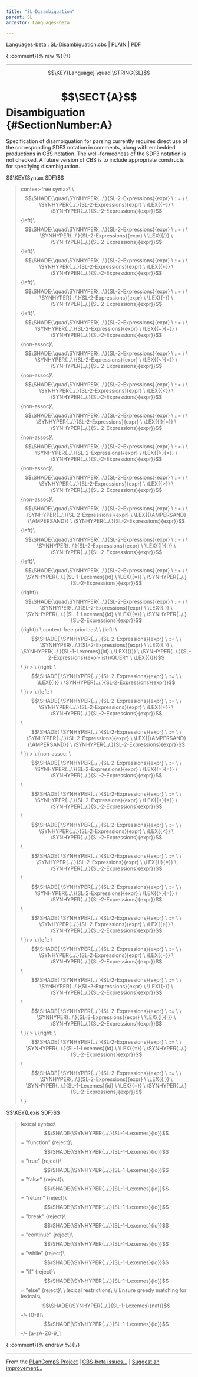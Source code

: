 ```yaml
---
title: "SL-Disambiguation"
parent: SL
ancestor: Languages-beta

---
```

[Languages-beta] : [SL-Disambiguation.cbs] \| [PLAIN] \| [PDF]

{::comment}{% raw %}{:/}


----

$$\KEY{Language} \quad \STRING{SL}$$

# $$\SECT{A}$$ Disambiguation {#SectionNumber:A}



  Specification of disambiguation for parsing currently requires direct use of
  the corresponding SDF3 notation in comments, along with embedded productions
  in CBS notation. The well-formedness of the SDF3 notation is not checked.
  A future version of CBS is to include appropriate constructs for specifying
  disambiguation.


\$$\KEY{Syntax SDF}$$

>    context-free syntax\\
>    \\
>    $$\SHADE{\quad\SYNHYPER{../.}{SL-2-Expressions}{expr}  \ ::= \  \  \SYNHYPER{../.}{SL-2-Expressions}{expr} \ \LEX{{+}} \ \SYNHYPER{../.}{SL-2-Expressions}{expr}}$$          {left}\\
>    $$\SHADE{\quad\SYNHYPER{../.}{SL-2-Expressions}{expr}  \ ::= \  \  \SYNHYPER{../.}{SL-2-Expressions}{expr} \ \LEX{{/}} \ \SYNHYPER{../.}{SL-2-Expressions}{expr}}$$          {left}\\
>    $$\SHADE{\quad\SYNHYPER{../.}{SL-2-Expressions}{expr}  \ ::= \  \  \SYNHYPER{../.}{SL-2-Expressions}{expr} \ \LEX{{*}} \ \SYNHYPER{../.}{SL-2-Expressions}{expr}}$$          {left}\\
>    $$\SHADE{\quad\SYNHYPER{../.}{SL-2-Expressions}{expr}  \ ::= \  \  \SYNHYPER{../.}{SL-2-Expressions}{expr} \ \LEX{{-}} \ \SYNHYPER{../.}{SL-2-Expressions}{expr}}$$          {left}\\
>    $$\SHADE{\quad\SYNHYPER{../.}{SL-2-Expressions}{expr}  \ ::= \  \  \SYNHYPER{../.}{SL-2-Expressions}{expr} \ \LEX{{=}{=}} \ \SYNHYPER{../.}{SL-2-Expressions}{expr}}$$         {non-assoc}\\
>    $$\SHADE{\quad\SYNHYPER{../.}{SL-2-Expressions}{expr}  \ ::= \  \  \SYNHYPER{../.}{SL-2-Expressions}{expr} \ \LEX{{<}{=}} \ \SYNHYPER{../.}{SL-2-Expressions}{expr}}$$         {non-assoc}\\
>    $$\SHADE{\quad\SYNHYPER{../.}{SL-2-Expressions}{expr}  \ ::= \  \  \SYNHYPER{../.}{SL-2-Expressions}{expr} \ \LEX{{<}} \ \SYNHYPER{../.}{SL-2-Expressions}{expr}}$$          {non-assoc}\\
>    $$\SHADE{\quad\SYNHYPER{../.}{SL-2-Expressions}{expr}  \ ::= \  \  \SYNHYPER{../.}{SL-2-Expressions}{expr} \ \LEX{{!}{=}} \ \SYNHYPER{../.}{SL-2-Expressions}{expr}}$$         {non-assoc}\\
>    $$\SHADE{\quad\SYNHYPER{../.}{SL-2-Expressions}{expr}  \ ::= \  \  \SYNHYPER{../.}{SL-2-Expressions}{expr} \ \LEX{{>}{=}} \ \SYNHYPER{../.}{SL-2-Expressions}{expr}}$$         {non-assoc}\\
>    $$\SHADE{\quad\SYNHYPER{../.}{SL-2-Expressions}{expr}  \ ::= \  \  \SYNHYPER{../.}{SL-2-Expressions}{expr} \ \LEX{{>}} \ \SYNHYPER{../.}{SL-2-Expressions}{expr}}$$          {non-assoc}\\
>    $$\SHADE{\quad\SYNHYPER{../.}{SL-2-Expressions}{expr}  \ ::= \  \  \SYNHYPER{../.}{SL-2-Expressions}{expr} \ \LEX{{\AMPERSAND}{\AMPERSAND}} \ \SYNHYPER{../.}{SL-2-Expressions}{expr}}$$         {left}\\
>    $$\SHADE{\quad\SYNHYPER{../.}{SL-2-Expressions}{expr}  \ ::= \  \  \SYNHYPER{../.}{SL-2-Expressions}{expr} \ \LEX{{|}{|}} \ \SYNHYPER{../.}{SL-2-Expressions}{expr}}$$         {left}\\
>    $$\SHADE{\quad\SYNHYPER{../.}{SL-2-Expressions}{expr}  \ ::= \  \  \SYNHYPER{../.}{SL-1-Lexemes}{id} \ \LEX{{=}} \ \SYNHYPER{../.}{SL-2-Expressions}{expr}}$$            {right}\\
>    $$\SHADE{\quad\SYNHYPER{../.}{SL-2-Expressions}{expr}  \ ::= \  \  \SYNHYPER{../.}{SL-2-Expressions}{expr} \ \LEX{{.}} \ \SYNHYPER{../.}{SL-1-Lexemes}{id} \ \LEX{{=}} \ \SYNHYPER{../.}{SL-2-Expressions}{expr}}$$   {right}\\
>    \\
>    context-free priorities\\
>    \\
>      {left: \\
>        $$\SHADE{ \SYNHYPER{../.}{SL-2-Expressions}{expr}  \ ::= \  \  \SYNHYPER{../.}{SL-2-Expressions}{expr} \ \LEX{{.}} \ \SYNHYPER{../.}{SL-1-Lexemes}{id} \ \LEX{{(}} \ \SYNHYPER{../.}{SL-2-Expressions}{expr-list}\QUERY \ \LEX{{)}}}$$  \\
>      }\\
>      > \\
>      {right: \\
>        $$\SHADE{ \SYNHYPER{../.}{SL-2-Expressions}{expr}  \ ::= \  \  \LEX{{!}} \ \SYNHYPER{../.}{SL-2-Expressions}{expr}}$$\\
>      }\\
>      > \\
>      {left: \\
>        $$\SHADE{ \SYNHYPER{../.}{SL-2-Expressions}{expr}  \ ::= \  \  \SYNHYPER{../.}{SL-2-Expressions}{expr} \ \LEX{{*}} \ \SYNHYPER{../.}{SL-2-Expressions}{expr}}$$\\
>        $$\SHADE{ \SYNHYPER{../.}{SL-2-Expressions}{expr}  \ ::= \  \  \SYNHYPER{../.}{SL-2-Expressions}{expr} \ \LEX{{\AMPERSAND}{\AMPERSAND}} \ \SYNHYPER{../.}{SL-2-Expressions}{expr}}$$\\
>      }\\
>      > \\
>      {non-assoc: \\
>        $$\SHADE{ \SYNHYPER{../.}{SL-2-Expressions}{expr}  \ ::= \  \  \SYNHYPER{../.}{SL-2-Expressions}{expr} \ \LEX{{=}{=}} \ \SYNHYPER{../.}{SL-2-Expressions}{expr}}$$\\
>        $$\SHADE{ \SYNHYPER{../.}{SL-2-Expressions}{expr}  \ ::= \  \  \SYNHYPER{../.}{SL-2-Expressions}{expr} \ \LEX{{<}{=}} \ \SYNHYPER{../.}{SL-2-Expressions}{expr}}$$\\
>        $$\SHADE{ \SYNHYPER{../.}{SL-2-Expressions}{expr}  \ ::= \  \  \SYNHYPER{../.}{SL-2-Expressions}{expr} \ \LEX{{<}} \ \SYNHYPER{../.}{SL-2-Expressions}{expr}}$$\\
>        $$\SHADE{ \SYNHYPER{../.}{SL-2-Expressions}{expr}  \ ::= \  \  \SYNHYPER{../.}{SL-2-Expressions}{expr} \ \LEX{{!}{=}} \ \SYNHYPER{../.}{SL-2-Expressions}{expr}}$$\\
>        $$\SHADE{ \SYNHYPER{../.}{SL-2-Expressions}{expr}  \ ::= \  \  \SYNHYPER{../.}{SL-2-Expressions}{expr} \ \LEX{{>}{=}} \ \SYNHYPER{../.}{SL-2-Expressions}{expr}}$$\\
>        $$\SHADE{ \SYNHYPER{../.}{SL-2-Expressions}{expr}  \ ::= \  \  \SYNHYPER{../.}{SL-2-Expressions}{expr} \ \LEX{{>}} \ \SYNHYPER{../.}{SL-2-Expressions}{expr}}$$\\
>      }\\
>      > \\
>      {left: \\
>        $$\SHADE{ \SYNHYPER{../.}{SL-2-Expressions}{expr}  \ ::= \  \  \SYNHYPER{../.}{SL-2-Expressions}{expr} \ \LEX{{+}} \ \SYNHYPER{../.}{SL-2-Expressions}{expr}}$$\\
>        $$\SHADE{ \SYNHYPER{../.}{SL-2-Expressions}{expr}  \ ::= \  \  \SYNHYPER{../.}{SL-2-Expressions}{expr} \ \LEX{{-}} \ \SYNHYPER{../.}{SL-2-Expressions}{expr}}$$\\
>        $$\SHADE{ \SYNHYPER{../.}{SL-2-Expressions}{expr}  \ ::= \  \  \SYNHYPER{../.}{SL-2-Expressions}{expr} \ \LEX{{|}{|}} \ \SYNHYPER{../.}{SL-2-Expressions}{expr}}$$\\
>      }\\
>      > \\
>      {right: \\
>        $$\SHADE{ \SYNHYPER{../.}{SL-2-Expressions}{expr}  \ ::= \  \  \SYNHYPER{../.}{SL-1-Lexemes}{id} \ \LEX{{=}} \ \SYNHYPER{../.}{SL-2-Expressions}{expr}}$$\\
>        $$\SHADE{ \SYNHYPER{../.}{SL-2-Expressions}{expr}  \ ::= \  \  \SYNHYPER{../.}{SL-2-Expressions}{expr} \ \LEX{{.}} \ \SYNHYPER{../.}{SL-1-Lexemes}{id} \ \LEX{{=}} \ \SYNHYPER{../.}{SL-2-Expressions}{expr}}$$\\
>      }

\$$\KEY{Lexis SDF}$$

>    lexical syntax\\
>    $$\SHADE{\SYNHYPER{../.}{SL-1-Lexemes}{id}}$$ = "function" {reject}\\
>    $$\SHADE{\SYNHYPER{../.}{SL-1-Lexemes}{id}}$$ = "true"     {reject}\\
>    $$\SHADE{\SYNHYPER{../.}{SL-1-Lexemes}{id}}$$ = "false"    {reject}\\
>    $$\SHADE{\SYNHYPER{../.}{SL-1-Lexemes}{id}}$$ = "return"   {reject}\\
>    $$\SHADE{\SYNHYPER{../.}{SL-1-Lexemes}{id}}$$ = "break"    {reject}\\
>    $$\SHADE{\SYNHYPER{../.}{SL-1-Lexemes}{id}}$$ = "continue" {reject}\\
>    $$\SHADE{\SYNHYPER{../.}{SL-1-Lexemes}{id}}$$ = "while"    {reject}\\
>    $$\SHADE{\SYNHYPER{../.}{SL-1-Lexemes}{id}}$$ = "if"       {reject}\\
>    $$\SHADE{\SYNHYPER{../.}{SL-1-Lexemes}{id}}$$ = "else"     {reject}\\
>    \\
>    lexical restrictions\\
>    // Ensure greedy matching for lexicals\\
>    $$\SHADE{\SYNHYPER{../.}{SL-1-Lexemes}{nat}}$$ -/- [0-9]\\
>    $$\SHADE{\SYNHYPER{../.}{SL-1-Lexemes}{id}}$$  -/- [a-zA-Z0-9\_]



[Funcons-beta]: /CBS-beta/math/Funcons-beta
  "FUNCONS-BETA"
[Unstable-Funcons-beta]: /CBS-beta/math/Unstable-Funcons-beta
  "UNSTABLE-FUNCONS-BETA"
[Languages-beta]: /CBS-beta/math/Languages-beta
  "LANGUAGES-BETA"
[Unstable-Languages-beta]: /CBS-beta/math/Unstable-Languages-beta
  "UNSTABLE-LANGUAGES-BETA"
[CBS-beta]: /CBS-beta
  "CBS-BETA"
[SL-Disambiguation.cbs]: https://github.com/plancomps/CBS-beta/blob/math/Languages-beta/SL/SL-cbs/SL/SL-Disambiguation/SL-Disambiguation.cbs
  "CBS SOURCE FILE ON GITHUB"
[PLAIN]: /CBS-beta/docs/Languages-beta/SL/SL-cbs/SL/SL-Disambiguation
  "CBS SOURCE WEB PAGE"
 [PRETTY]: /CBS-beta/math/Languages-beta/SL/SL-cbs/SL/SL-Disambiguation
  "CBS-KATEX WEB PAGE"
[PDF]: /CBS-beta/math/Languages-beta/SL/SL-cbs/SL/SL-Disambiguation/SL-Disambiguation.pdf
  "CBS-LATEX PDF FILE"
[PLanCompS Project]: https://plancomps.github.io
  "PROGRAMMING LANGUAGE COMPONENTS AND SPECIFICATIONS PROJECT HOME PAGE"
{::comment}{% endraw %}{:/}


____

From the [PLanCompS Project] | [CBS-beta issues...] | [Suggest an improvement...]

[CBS-beta issues...]: https://github.com/plancomps/CBS-beta/issues
  "CBS-BETA ISSUE REPORTS ON GITHUB"
[Suggest an improvement...]: mailto:plancomps@gmail.com?Subject=CBS-beta%20-%20comment&Body=Re%3A%20CBS-beta%20specification%20at%20SL/SL-Disambiguation/SL-Disambiguation.cbs%0A%0AComment/Query/Issue/Suggestion%3A%0A%0A%0ASignature%3A%0A
  "GENERATE AN EMAIL TEMPLATE"
